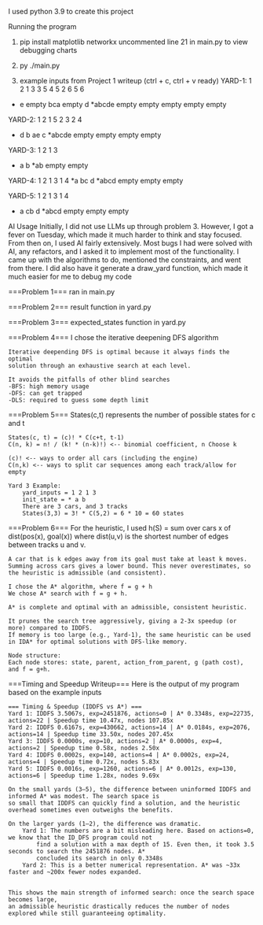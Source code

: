 I used python 3.9 to create this project

Running the program
1) pip install matplotlib networkx
    uncommented line 21 in main.py to view debugging charts

2) py ./main.py

3) example inputs from Project 1 writeup (ctrl + c, ctrl + v ready)
YARD-1:
1 2 1 3 3 5 4 5 2 6 5 6
* e empty bca empty d
*abcde empty empty empty empty empty

YARD-2:
1 2 1 5 2 3 2 4
* d b ae c
*abcde empty empty empty empty

YARD-3:
1 2 1 3
* a b
*ab empty empty

YARD-4:
1 2 1 3 1 4
*a bc d
*abcd empty empty empty

YARD-5:
1 2 1 3 1 4
* a cb d
*abcd empty empty empty

AI Usage 
Initially, I did not use LLMs up through problem 3. However, I got a fever on Tuesday, which
made it much harder to think and stay focused. From then on, I used AI fairly extensively.
Most bugs I had were solved with AI, any refactors, and I asked it to implement most of the functionality.
I came up with the algorithms to do, mentioned the constraints, and went from there. I did also have it generate
a draw_yard function, which made it much easier for me to debug my code

===Problem 1===
    ran in main.py

===Problem 2===
    result function in yard.py

===Problem 3===
    expected_states function in yard.py

===Problem 4===
    I chose the iterative deepening DFS algorithm

    Iterative deepending DFS is optimal because it always finds the optimal
    solution through an exhaustive search at each level.

    It avoids the pitfalls of other blind searches
    -BFS: high memory usage
    -DFS: can get trapped
    -DLS: required to guess some depth limit
    

===Problem 5===
    States(c,t) represents the number of possible states for c and t
    
    States(c, t) = (c)! * C(c+t, t-1)
    C(n, k) = n! / (k! * (n-k)!) <-- binomial coefficient, n Choose k
    
    (c)! <-- ways to order all cars (including the engine)
    C(n,k) <-- ways to split car sequences among each track/allow for empty
    
    Yard 3 Example:
        yard_inputs = 1 2 1 3
        init_state = * a b
        There are 3 cars, and 3 tracks
        States(3,3) = 3! * C(5,2) = 6 * 10 = 60 states

===Problem 6===
    For the heuristic, I used 
    h(S) = sum over cars x of dist(pos(x), goal(x))
    where dist(u,v) is the shortest number of edges between tracks u and v.

    A car that is k edges away from its goal must take at least k moves. 
    Summing across cars gives a lower bound. This never overestimates, so 
    the heuristic is admissible (and consistent).

    I chose the A* algorithm, where f = g + h
    We chose A* search with f = g + h.

    A* is complete and optimal with an admissible, consistent heuristic.

    It prunes the search tree aggressively, giving a 2-3x speedup (or more) compared to IDDFS.
    If memory is too large (e.g., Yard-1), the same heuristic can be used in IDA* for optimal solutions with DFS-like memory.

    Node structure:
    Each node stores: state, parent, action_from_parent, g (path cost), and f = g+h.

===Timing and Speedup Writeup===
    Here is the output of my program based on the example inputs

    === Timing & Speedup (IDDFS vs A*) ===
    Yard 1: IDDFS 3.5067s, exp=2451876, actions=0 | A* 0.3348s, exp=22735, actions=22 | Speedup time 10.47x, nodes 107.85x
    Yard 2: IDDFS 0.6167s, exp=430662, actions=14 | A* 0.0184s, exp=2076, actions=14 | Speedup time 33.50x, nodes 207.45x
    Yard 3: IDDFS 0.0000s, exp=10, actions=2 | A* 0.0000s, exp=4, actions=2 | Speedup time 0.58x, nodes 2.50x
    Yard 4: IDDFS 0.0002s, exp=140, actions=4 | A* 0.0002s, exp=24, actions=4 | Speedup time 0.72x, nodes 5.83x
    Yard 5: IDDFS 0.0016s, exp=1260, actions=6 | A* 0.0012s, exp=130, actions=6 | Speedup time 1.28x, nodes 9.69x

    On the small yards (3–5), the difference between uninformed IDDFS and informed A* was modest. The search space is 
    so small that IDDFS can quickly find a solution, and the heuristic overhead sometimes even outweighs the benefits.

    On the larger yards (1–2), the difference was dramatic.
        Yard 1: The numbers are a bit misleading here. Based on actions=0, we know that the ID_DFS program could not
            find a solution with a max depth of 15. Even then, it took 3.5 seconds to search the 2451876 nodes. A* 
            concluded its search in only 0.3348s
        Yard 2: This is a better numerical representation. A* was ~33x faster and ~200x fewer nodes expanded.


    This shows the main strength of informed search: once the search space becomes large, 
    an admissible heuristic drastically reduces the number of nodes explored while still guaranteeing optimality.




